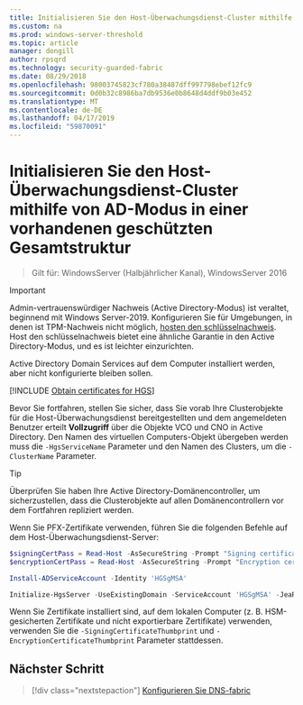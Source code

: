 ```yaml
---
title: Initialisieren Sie den Host-Überwachungsdienst-Cluster mithilfe von AD-Modus in einer geschützten Gesamtstruktur
ms.custom: na
ms.prod: windows-server-threshold
ms.topic: article
manager: dongill
author: rpsqrd
ms.technology: security-guarded-fabric
ms.date: 08/29/2018
ms.openlocfilehash: 98003745823cf780a38487dff997798ebef12fc9
ms.sourcegitcommit: 0d0b32c8986ba7db9536e0b8648d4ddf9b03e452
ms.translationtype: MT
ms.contentlocale: de-DE
ms.lasthandoff: 04/17/2019
ms.locfileid: "59870091"
---
```

# <a name="initialize-the-hgs-cluster-using-ad-mode-in-an-existing-bastion-forest"></a>Initialisieren Sie den Host-Überwachungsdienst-Cluster mithilfe von AD-Modus in einer vorhandenen geschützten Gesamtstruktur

>Gilt für: WindowsServer (Halbjährlicher Kanal), WindowsServer 2016


>[!IMPORTANT]
>Admin-vertrauenswürdiger Nachweis (Active Directory-Modus) ist veraltet, beginnend mit Windows Server-2019. Konfigurieren Sie für Umgebungen, in denen ist TPM-Nachweis nicht möglich, [hosten den schlüsselnachweis](guarded-fabric-initialize-hgs-key-mode-bastion.md). Host den schlüsselnachweis bietet eine ähnliche Garantie in den Active Directory-Modus, und es ist leichter einzurichten. 

Active Directory Domain Services auf dem Computer installiert werden, aber nicht konfigurierte bleiben sollen.

[!INCLUDE [Obtain certificates for HGS](../../../includes/guarded-fabric-initialize-hgs-default-step-two.md)] 

Bevor Sie fortfahren, stellen Sie sicher, dass Sie vorab Ihre Clusterobjekte für die Host-Überwachungsdienst bereitgestellten und dem angemeldeten Benutzer erteilt **Vollzugriff** über die Objekte VCO und CNO in Active Directory.
Den Namen des virtuellen Computers-Objekt übergeben werden muss die `-HgsServiceName` Parameter und den Namen des Clusters, um die `-ClusterName` Parameter.

> [!TIP]
> Überprüfen Sie haben Ihre Active Directory-Domänencontroller, um sicherzustellen, dass die Clusterobjekte auf allen Domänencontrollern vor dem Fortfahren repliziert werden.

Wenn Sie PFX-Zertifikate verwenden, führen Sie die folgenden Befehle auf dem Host-Überwachungsdienst-Server:

```powershell
$signingCertPass = Read-Host -AsSecureString -Prompt "Signing certificate password"
$encryptionCertPass = Read-Host -AsSecureString -Prompt "Encryption certificate password"

Install-ADServiceAccount -Identity 'HGSgMSA'

Initialize-HgsServer -UseExistingDomain -ServiceAccount 'HGSgMSA' -JeaReviewersGroup 'HgsJeaReviewers' -JeaAdministratorsGroup 'HgsJeaAdmins' -HgsServiceName 'HgsService' -ClusterName 'HgsCluster' -SigningCertificatePath '.\signCert.pfx' -SigningCertificatePassword $signPass -EncryptionCertificatePath '.\encCert.pfx' -EncryptionCertificatePassword $encryptionCertPass -TrustActiveDirectory
```

Wenn Sie Zertifikate installiert sind, auf dem lokalen Computer (z. B. HSM-gesicherten Zertifikate und nicht exportierbare Zertifikate) verwenden, verwenden Sie die `-SigningCertificateThumbprint` und `-EncryptionCertificateThumbprint` Parameter stattdessen.

## <a name="next-step"></a>Nächster Schritt

>[!div class="nextstepaction"]
[Konfigurieren Sie DNS-fabric](guarded-fabric-configuring-fabric-dns-ad.md)

